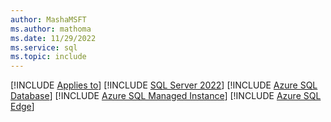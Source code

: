 ```yaml
---
author: MashaMSFT
ms.author: mathoma
ms.date: 11/29/2022
ms.service: sql
ms.topic: include
---
```


[!INCLUDE [Applies to](../applies-md.md)] [!INCLUDE [SQL Server 2022](_ss2022.md)] [!INCLUDE [Azure SQL Database](_asdb.md)] [!INCLUDE [Azure SQL Managed Instance](_asmi.md)] [!INCLUDE [Azure SQL Edge](_asde.md)]